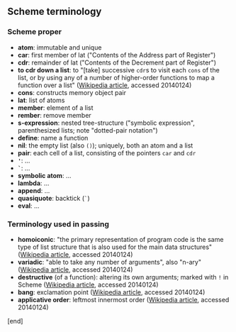 ## Scheme terminology

### Scheme proper

 * **atom**: immutable and unique
 * **car**: first member of lat ("Contents of the Address part of Register")
 * **cdr**: remainder of lat ("Contents of the Decrement part of Register")
 * **to cdr down a list**: to "[take] successive `cdr`s to visit each `cons` of the list, or by using any of a number of higher-order functions to map a function over a list" ([Wikipedia article](https://en.wikipedia.org/w/index.php?title=Lisp_%28programming_language%29&printable=yes), accessed 20140124)
 * **cons**: constructs memory object pair
 * **lat**: list of atoms
 * **member**: element of a list
 * **rember**: remove member
 * **s-expression**: nested tree-structure ("symbolic expression", parenthesized lists; note "dotted-pair notation")
 * **define**: name a function
 * **nil**: the empty list (also `()`); uniquely, both an atom and a list
 * **pair**: each cell of a list, consisting of the pointers `car` and `cdr`
 * **`'`**: ...
 * **`` ` ``**: ...
 * **symbolic atom**: ...
 * **lambda**: ...
 * **append**: ...
 * **quasiquote**: backtick (`` ` ``)
 * **eval**: ...

### Terminology used in passing

 * **homoiconic**: "the primary representation of program code is the same type of list structure that is also used for the main data structures" ([Wikipedia article](https://en.wikipedia.org/w/index.php?title=Lisp_%28programming_language%29&printable=yes), accessed 20140124)
* **variadic**: "able to take any number of arguments", also "n-ary" ([Wikipedia article](https://en.wikipedia.org/w/index.php?title=Lisp_%28programming_language%29&printable=yes), accessed 20140124)
* **destructive** (of a function): altering its own arguments; marked with `!` in Scheme ([Wikipedia article](https://en.wikipedia.org/w/index.php?title=Lisp_%28programming_language%29&printable=yes), accessed 20140124)
* **bang**: exclamation point ([Wikipedia article](https://en.wikipedia.org/w/index.php?title=Lisp_%28programming_language%29&printable=yes), accessed 20140124)
 * **applicative order**: leftmost innermost order ([Wikipedia article](https://en.wikipedia.org/w/index.php?title=Lisp_%28programming_language%29&printable=yes), accessed 20140124)

[end]